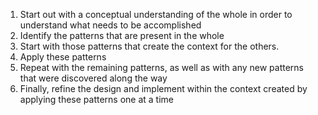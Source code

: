 1. Start out with a conceptual understanding of the whole in order to understand what needs to be accomplished
2. Identify the patterns that are present in the whole
3. Start with those patterns that create the context for the others.
4. Apply these patterns
5. Repeat with the remaining patterns, as well as with any new patterns that were discovered along the way
6. Finally, refine the design and implement within the context created by applying these patterns one at a time

